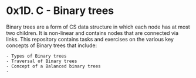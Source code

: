 # 0x1D. C - Binary trees

Binary trees are a form of CS data structure in which each node has at most two children. It is non-linear and contains nodes that are connected via links. This repository contains tasks and exercises on the various key concepts of Binary trees that include:

	- Types of Binary trees
	- Traversal of Binary trees
	- Concept of a Balanced binary trees
	- 
